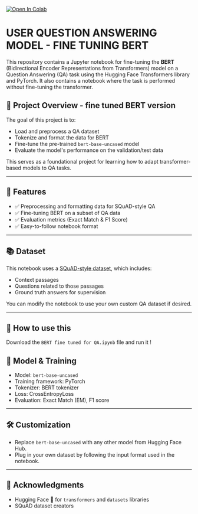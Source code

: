 [![Open In Colab](https://colab.research.google.com/assets/colab-badge.svg)](https://colab.research.google.com/drive/1d6b7iy4Yj52VRYk3yAI1DiOZj3bfxrNl?usp=sharing)
# USER QUESTION ANSWERING MODEL - FINE TUNING BERT
This repository contains a Jupyter notebook for fine-tuning the **BERT** (Bidirectional Encoder Representations from Transformers) model on a Question Answering (QA) task using the Hugging Face Transformers library and PyTorch. It also contains a notebook where the task is performed without fine-tuning the transformer.

## 📌 Project Overview - fine tuned BERT version 

The goal of this project is to:

* Load and preprocess a QA dataset
* Tokenize and format the data for BERT
* Fine-tune the pre-trained `bert-base-uncased` model
* Evaluate the model's performance on the validation/test data

This serves as a foundational project for learning how to adapt transformer-based models to QA tasks.

---

## 🔧 Features

* ✅ Preprocessing and formatting data for SQuAD-style QA
* ✅ Fine-tuning BERT on a subset of QA data
* ✅ Evaluation metrics (Exact Match & F1 Score)
* ✅ Easy-to-follow notebook format

---

## 📚 Dataset

This notebook uses a [SQuAD-style dataset](https://rajpurkar.github.io/SQuAD-explorer/), which includes:

* Context passages
* Questions related to those passages
* Ground truth answers for supervision

You can modify the notebook to use your own custom QA dataset if desired.

---

## 🚀 How to use this
Download the `BERT fine tuned for QA.ipynb` file and run it !

## 🧪 Model & Training

* Model: `bert-base-uncased`
* Training framework: PyTorch
* Tokenizer: BERT tokenizer
* Loss: CrossEntropyLoss
* Evaluation: Exact Match (EM), F1 score

---

## 🛠️ Customization

* Replace `bert-base-uncased` with any other model from Hugging Face Hub.
* Plug in your own dataset by following the input format used in the notebook.

---

## 🙌 Acknowledgments

* Hugging Face 🤗 for `transformers` and `datasets` libraries
* SQuAD dataset creators

